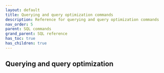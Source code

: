 ```yaml
---
layout: default
title: Querying and query optimization commands
description: Reference for querying and query optimization commands
nav_order: 5
parent: SQL commands
grand_parent: SQL reference
has_toc: true 
has_children: true
---
```


## Querying and query optimization

